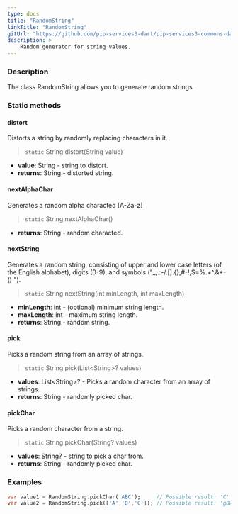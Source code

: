 ```yaml
---
type: docs
title: "RandomString"
linkTitle: "RandomString"
gitUrl: "https://github.com/pip-services3-dart/pip-services3-commons-dart"
description: >
    Random generator for string values.
---
```


### Description

The class RandomString allows you to generate random strings.

### Static methods

#### distort
Distorts a string by randomly replacing characters in it.

> `static` String distort(String value)

- **value**: String - string to distort.
- **returns**: String - distorted string.

#### nextAlphaChar
Generates a random alpha characted [A-Za-z]

> `static` String nextAlphaChar()

- **returns**: String - random characted.

#### nextString
Generates a random string, consisting of upper and lower case letters (of the English alphabet), 
digits (0-9), and symbols ("_,.:-/.[].{},#-!,$=%.+^.&*-() ").

> `static` String nextString(int minLength, int maxLength)

- **minLength**: int - (optional) minimum string length.
- **maxLength**: int - maximum string length.
- **returns**: String - random string.


#### pick
Picks a random string from an array of strings.

> `static` String pick(List\<String\>? values)

- **values**: List\<String\>? - Picks a random character from an array of strings.
- **returns**: String - randomly picked char.

#### pickChar
Picks a random character from a string.

> `static` String pickChar(String? values)

- **values**: String? - string to pick a char from.
- **returns**: String - randomly picked char.

### Examples

```dart
var value1 = RandomString.pickChar('ABC');     // Possible result: 'C'
var value2 = RandomString.pick(['A','B','C']); // Possible result: 'gBW'

```
